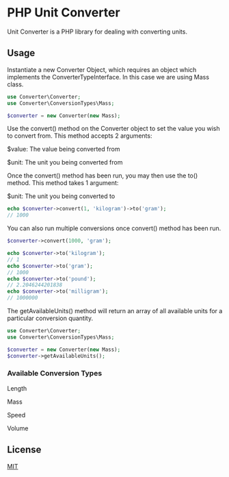 # PHP Unit Converter

Unit Converter is a PHP library for dealing with converting units.

## Usage

Instantiate a new Converter Object, which requires an object which implements the ConverterTypeInterface. In this case we are using Mass class.

```php
use Converter\Converter;
use Converter\ConversionTypes\Mass;

$converter = new Converter(new Mass);
```
Use the convert() method on the Converter object to set the value you wish to convert from. This method accepts 2 arguments:

$value: The value being converted from

$unit: The unit you being converted from

Once the convert() method has been run, you may then use the to() method. This method takes 1 argument:

$unit: The unit you being converted to

```php
echo $converter->convert(1, 'kilogram')->to('gram');
// 1000
```

You can also run multiple conversions once convert() method has been run.

```php
$converter->convert(1000, 'gram');

echo $converter->to('kilogram');
// 1
echo $converter->to('gram');
// 1000
echo $converter->to('pound');
// 2.2046244201838
echo $converter->to('milligram');
// 1000000
```

The getAvailableUnits() method will return an array of all available units for a particular conversion quantity.

```php
use Converter\Converter;
use Converter\ConversionTypes\Mass;

$converter = new Converter(new Mass);
$converter->getAvailableUnits();
```

### Available Conversion Types

Length

Mass

Speed

Volume

## License
[MIT](https://choosealicense.com/licenses/mit/)